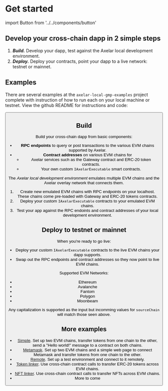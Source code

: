 # Get started

import Button from '../../components/button'

## Develop your cross-chain dapp in 2 simple steps

1. **_Build._** Develop your dapp, test against the Axelar local development environment.
2. **_Deploy._** Deploy your contracts, point your dapp to a live network: testnet or mainnet.

## Examples

There are several examples at the `axelar-local-gmp-examples` project complete with instruction of how to run each on your local machine or testnet. View the github README for instructions and code:

<Button title="examples" url="https://github.com/axelarnetwork/axelar-local-gmp-examples/tree/main/" />

## Build

Build your cross-chain dapp from basic components:

- **RPC endpoints** to query or post transactions to the various EVM chains supported by Axelar.
- **Contract addresses** on various EVM chains for
  - Axelar services such as the Gateway contract and ERC-20 token contracts.
  - Your own custom `IAxelarExecutable` smart contracts.

The _Axelar local development environment_ emulates multiple EVM chains and the Axelar overlay network that connects them.

1. Create new emulated EVM chains with RPC endpoints on your localhost. These chains come pre-loaded with Gateway and ERC-20 tokens contracts.
2. Deploy your custom `IAxelarExecutable` contracts to your emulated EVM chains.
3. Test your app against the RPC endoints and contract addresses of your local development environment.

## Deploy to testnet or mainnet

When you're ready to go live:

- Deploy your custom `IAxelarExecutable` contracts to the live EVM chains your dapp supports.
- Swap out the RPC endpoints and contract addresses so they now point to live EVM chains.

Supported EVM Networks:

- Ethereum
- Avalanche
- Fantom
- Polygon
- Moonbeam
 
Any capitalization is supported as the input but incomming values for `sourceChain` will match those seen above.

## More examples

- [Simple](https://github.com/axelarnetwork/axelar-local-gmp-examples/tree/main/advanced-examples/general-message-passing). Set up two EVM chains, transfer tokens from one chain to the other, send a "Hello world!" message to a contract on both chains.
- [Metamask](https://github.com/axelarnetwork/axelar-local-gmp-examples/tree/main/advanced-examples/metamask). Set up two EVM chains and a simple web page to connect Metamask and transfer tokens from one chain to the other.
- [Remote](https://github.com/axelarnetwork/axelar-local-gmp-examples/tree/main/advanced-examples/remote). Set up a test environment and connect to it remotely.
- [Token linker](https://github.com/axelarnetwork/axelar-local-gmp-examples/tree/main/advanced-examples/token-linker). Use cross-chain contract calls to transfer ERC-20 tokens across EVM chains.
- [NFT linker](https://github.com/axelarnetwork/axelar-local-gmp-examples/tree/main/advanced-examples/nft-linker). Use cross-chain contract calls to transfer NFTs across EVM chains.
- More to come

